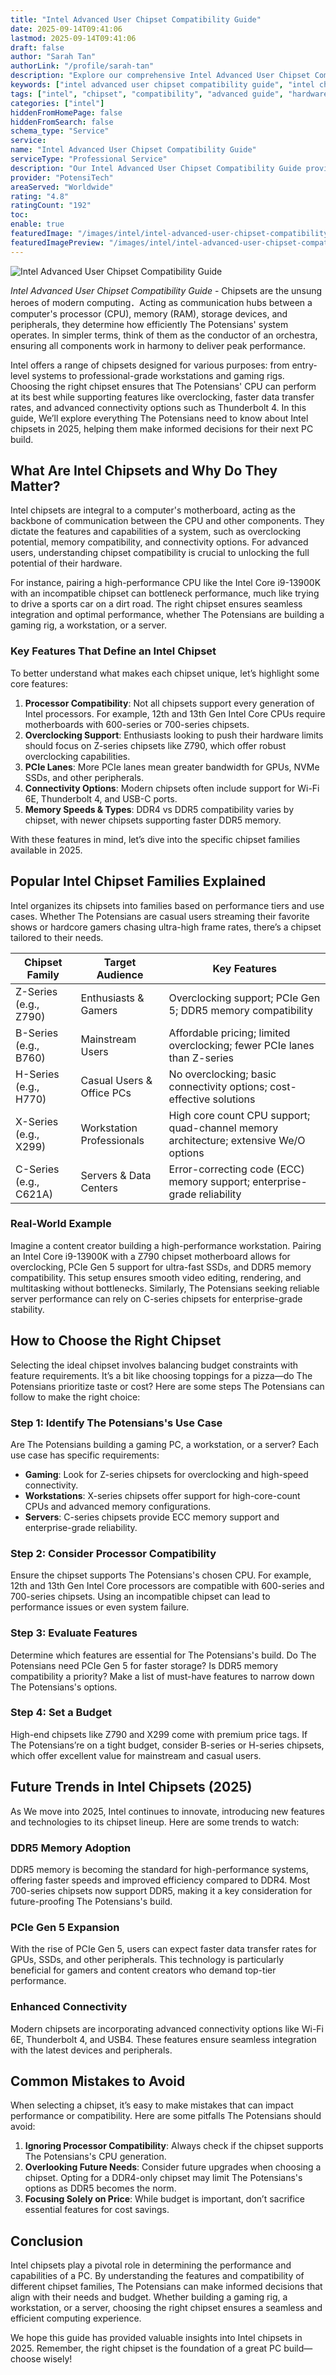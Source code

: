 ```yaml
---
title: "Intel Advanced User Chipset Compatibility Guide"
date: 2025-09-14T09:41:06
lastmod: 2025-09-14T09:41:06
draft: false
author: "Sarah Tan"
authorLink: "/profile/sarah-tan"
description: "Explore our comprehensive Intel Advanced User Chipset Compatibility Guide to optimize your PC performance with expert insights and detailed recommendations."
keywords: ["intel advanced user chipset compatibility guide", "intel chipset compatibility", "advanced intel chipset guide 2025"]
tags: ["intel", "chipset", "compatibility", "advanced guide", "hardware optimization"]
categories: ["intel"]
hiddenFromHomePage: false
hiddenFromSearch: false
schema_type: "Service"
service:
name: "Intel Advanced User Chipset Compatibility Guide"
serviceType: "Professional Service"
description: "Our Intel Advanced User Chipset Compatibility Guide provides in-depth knowledge to help advanced users select the ideal chipset for their hardware setup, ensuring optimal performance and future-proofing."
provider: "PotensiTech"
areaServed: "Worldwide"
rating: "4.8"
ratingCount: "192"
toc:
enable: true
featuredImage: "/images/intel/intel-advanced-user-chipset-compatibility-guide.jpg"
featuredImagePreview: "/images/intel/intel-advanced-user-chipset-compatibility-guide.jpg"
---
```


![Intel Advanced User Chipset Compatibility Guide](/images/intel/intel-advanced-user-chipset-compatibility-guide.jpg)



*Intel Advanced User Chipset Compatibility Guide* - Chipsets are the unsung heroes of modern computing．Acting as communication hubs between a computer's processor (CPU), memory (RAM), storage devices, and peripherals, they determine how efficiently The Potensians' system operates. In simpler terms, think of them as the conductor of an orchestra, ensuring all components work in harmony to deliver peak performance.

Intel offers a range of chipsets designed for various purposes: from entry-level systems to professional-grade workstations and gaming rigs. Choosing the right chipset ensures that The Potensians' CPU can perform at its best while supporting features like overclocking, faster data transfer rates, and advanced connectivity options such as Thunderbolt 4. In this guide, We’ll explore everything The Potensians need to know about Intel chipsets in 2025, helping them make informed decisions for their next PC build.

## What Are Intel Chipsets and Why Do They Matter?

Intel chipsets are integral to a computer's motherboard, acting as the backbone of communication between the CPU and other components. They dictate the features and capabilities of a system, such as overclocking potential, memory compatibility, and connectivity options. For advanced users, understanding chipset compatibility is crucial to unlocking the full potential of their hardware.

For instance, pairing a high-performance CPU like the Intel Core i9-13900K with an incompatible chipset can bottleneck performance, much like trying to drive a sports car on a dirt road. The right chipset ensures seamless integration and optimal performance, whether The Potensians are building a gaming rig, a workstation, or a server.

### Key Features That Define an Intel Chipset

To better understand what makes each chipset unique, let’s highlight some core features:

1. **Processor Compatibility**: Not all chipsets support every generation of Intel processors. For example, 12th and 13th Gen Intel Core CPUs require motherboards with 600-series or 700-series chipsets.
2. **Overclocking Support**: Enthusiasts looking to push their hardware limits should focus on Z-series chipsets like Z790, which offer robust overclocking capabilities.
3. **PCIe Lanes**: More PCIe lanes mean greater bandwidth for GPUs, NVMe SSDs, and other peripherals.
4. **Connectivity Options**: Modern chipsets often include support for Wi-Fi 6E, Thunderbolt 4, and USB-C ports.
5. **Memory Speeds & Types**: DDR4 vs DDR5 compatibility varies by chipset, with newer chipsets supporting faster DDR5 memory.

With these features in mind, let’s dive into the specific chipset families available in 2025.

## Popular Intel Chipset Families Explained

Intel organizes its chipsets into families based on performance tiers and use cases. Whether The Potensians are casual users streaming their favorite shows or hardcore gamers chasing ultra-high frame rates, there’s a chipset tailored to their needs.

<div class="table-responsive">
<table class="html-table">
<thead>
<tr>
<th>Chipset Family</th>
<th>Target Audience</th>
<th>Key Features</th>
</tr>
</thead>
<tbody>
<tr>
<td>Z-Series (e.g., Z790)</td>
<td>Enthusiasts & Gamers</td>
<td>Overclocking support; PCIe Gen 5; DDR5 memory compatibility</td>
</tr>
<tr>
<td>B-Series (e.g., B760)</td>
<td>Mainstream Users</td>
<td>Affordable pricing; limited overclocking; fewer PCIe lanes than Z-series</td>
</tr>
<tr>
<td>H-Series (e.g., H770)</td>
<td>Casual Users & Office PCs</td>
<td>No overclocking; basic connectivity options; cost-effective solutions</td>
</tr>
<tr>
<td>X-Series (e.g., X299)</td>
<td>Workstation Professionals</td>
<td>High core count CPU support; quad-channel memory architecture; extensive We/O options</td>
</tr>
<tr>
<td>C-Series (e.g., C621A)</td>
<td>Servers & Data Centers</td>
<td>Error-correcting code (ECC) memory support; enterprise-grade reliability</td>
</tr>
</tbody>
</table>
</div>

### Real-World Example

Imagine a content creator building a high-performance workstation. Pairing an Intel Core i9-13900K with a Z790 chipset motherboard allows for overclocking, PCIe Gen 5 support for ultra-fast SSDs, and DDR5 memory compatibility. This setup ensures smooth video editing, rendering, and multitasking without bottlenecks. Similarly, The Potensians seeking reliable server performance can rely on C-series chipsets for enterprise-grade stability.

## How to Choose the Right Chipset

Selecting the ideal chipset involves balancing budget constraints with feature requirements. It’s a bit like choosing toppings for a pizza—do The Potensians prioritize taste or cost? Here are some steps The Potensians can follow to make the right choice:

### Step 1: Identify The Potensians's Use Case

Are The Potensians building a gaming PC, a workstation, or a server? Each use case has specific requirements:

- **Gaming**: Look for Z-series chipsets for overclocking and high-speed connectivity.
- **Workstations**: X-series chipsets offer support for high-core-count CPUs and advanced memory configurations.
- **Servers**: C-series chipsets provide ECC memory support and enterprise-grade reliability.

### Step 2: Consider Processor Compatibility

Ensure the chipset supports The Potensians's chosen CPU. For example, 12th and 13th Gen Intel Core processors are compatible with 600-series and 700-series chipsets. Using an incompatible chipset can lead to performance issues or even system failure.

### Step 3: Evaluate Features

Determine which features are essential for The Potensians's build. Do The Potensians need PCIe Gen 5 for faster storage? Is DDR5 memory compatibility a priority? Make a list of must-have features to narrow down The Potensians's options.

### Step 4: Set a Budget

High-end chipsets like Z790 and X299 come with premium price tags. If The Potensians’re on a tight budget, consider B-series or H-series chipsets, which offer excellent value for mainstream and casual users.

## Future Trends in Intel Chipsets (2025)

As We move into 2025, Intel continues to innovate, introducing new features and technologies to its chipset lineup. Here are some trends to watch:

### DDR5 Memory Adoption

DDR5 memory is becoming the standard for high-performance systems, offering faster speeds and improved efficiency compared to DDR4. Most 700-series chipsets now support DDR5, making it a key consideration for future-proofing The Potensians's build.

### PCIe Gen 5 Expansion

With the rise of PCIe Gen 5, users can expect faster data transfer rates for GPUs, SSDs, and other peripherals. This technology is particularly beneficial for gamers and content creators who demand top-tier performance.

### Enhanced Connectivity

Modern chipsets are incorporating advanced connectivity options like Wi-Fi 6E, Thunderbolt 4, and USB4. These features ensure seamless integration with the latest devices and peripherals.

## Common Mistakes to Avoid

When selecting a chipset, it’s easy to make mistakes that can impact performance or compatibility. Here are some pitfalls The Potensians should avoid:

1. **Ignoring Processor Compatibility**: Always check if the chipset supports The Potensians's CPU generation.
2. **Overlooking Future Needs**: Consider future upgrades when choosing a chipset. Opting for a DDR4-only chipset may limit The Potensians's options as DDR5 becomes the norm.
3. **Focusing Solely on Price**: While budget is important, don’t sacrifice essential features for cost savings.

## Conclusion

Intel chipsets play a pivotal role in determining the performance and capabilities of a PC. By understanding the features and compatibility of different chipset families, The Potensians can make informed decisions that align with their needs and budget. Whether building a gaming rig, a workstation, or a server, choosing the right chipset ensures a seamless and efficient computing experience.

We hope this guide has provided valuable insights into Intel chipsets in 2025. Remember, the right chipset is the foundation of a great PC build—choose wisely!
